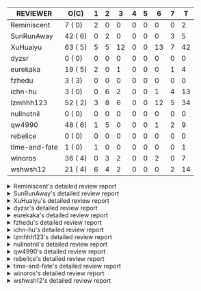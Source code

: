 |   REVIEWER    |  O(C)   | 1 | 2 | 3  | 4 | 5 | 6  | 7 | T  |
|---------------|---------|---|---|----|---|---|----|---|----|
| Reminiscent   |  7 ( 0) | 2 | 0 |  0 | 0 | 0 |  0 | 0 |  2 |
| SunRunAway    | 42 ( 6) | 0 | 2 |  0 | 0 | 0 |  0 | 3 |  5 |
| XuHuaiyu      | 63 ( 5) | 5 | 5 | 12 | 0 | 0 | 13 | 7 | 42 |
| dyzsr         |  0 ( 0) | 0 | 0 |  0 | 0 | 0 |  0 | 0 |  0 |
| eurekaka      | 19 ( 5) | 2 | 0 |  1 | 0 | 0 |  0 | 1 |  4 |
| fzhedu        |  3 ( 3) | 0 | 0 |  0 | 0 | 0 |  0 | 0 |  0 |
| ichn-hu       |  3 ( 0) | 0 | 6 |  2 | 0 | 0 |  1 | 4 | 13 |
| lzmhhh123     | 52 ( 2) | 3 | 8 |  6 | 0 | 0 | 12 | 5 | 34 |
| nullnotnil    |  0 ( 0) | 0 | 0 |  0 | 0 | 0 |  0 | 0 |  0 |
| qw4990        | 48 ( 6) | 1 | 5 |  0 | 0 | 0 |  1 | 2 |  9 |
| rebelice      |  0 ( 0) | 0 | 0 |  0 | 0 | 0 |  0 | 0 |  0 |
| time-and-fate |  1 ( 0) | 1 | 0 |  0 | 0 | 0 |  0 | 0 |  1 |
| winoros       | 36 ( 4) | 0 | 3 |  2 | 0 | 0 |  2 | 0 |  7 |
| wshwsh12      | 21 ( 4) | 6 | 4 |  2 | 0 | 0 |  0 | 2 | 14 |


<details> 
  <summary>Reminiscent's detailed review report</summary> 

## To Be Reviewed

|    REPO    |                                                               PR                                                                | C | LASTED |
|------------|---------------------------------------------------------------------------------------------------------------------------------|---|--------|
| tidb/21137 | [executor: specially handle empty input for apply's outer child aggregate (#20544)](https://github.com/pingcap/tidb/pull/21137) |   | 27d20h |
| tidb/21467 | [planner: fix explain-hint panic for joins generated by subquery (#20675)](https://github.com/pingcap/tidb/pull/21467)          |   | 13d18h |
| tidb/21550 | [planner : fix unsigned_decimal_col=-int_cnst access index (#21198)](https://github.com/pingcap/tidb/pull/21550)                |   | 8d19h  |
| tidb/21614 | [planner: do not propagate column eq with different column types (#21495)](https://github.com/pingcap/tidb/pull/21614)          |   | 7d14h  |
| tidb/21782 | [bindinfo: refine logs of SQL bind (#21351)](https://github.com/pingcap/tidb/pull/21782)                                        |   | 1d22h  |
| tidb/21783 | [util: fix bad number error with DISTINCT when dividing long decimals](https://github.com/pingcap/tidb/pull/21783)              |   | 1d22h  |
| tidb/21805 | [range:  fix overflow value access index](https://github.com/pingcap/tidb/pull/21805)                                           |   | 1d19h  |


## Reviewed in Last 7 Days

|    REPO    |                                                                   PR                                                                   | C | D |  R   |
|------------|----------------------------------------------------------------------------------------------------------------------------------------|---|---|------|
| tidb/21834 | [planner: enhanced index range calculation plan](https://github.com/pingcap/tidb/pull/21834)                                           |   | 1 | 1h   |
| tidb/21809 | [util/ranger: convert range condition like `x >= 2 and x <= 2` to point condition `x = 2`](https://github.com/pingcap/tidb/pull/21809) |   | 1 | 1d0h |


</details> 


<details> 
  <summary>SunRunAway's detailed review report</summary> 

## To Be Reviewed

|     REPO     |                                                                     PR                                                                     | C | LASTED  |
|--------------|--------------------------------------------------------------------------------------------------------------------------------------------|---|---------|
| docs-cn/4913 | [explain: add indexes](https://github.com/pingcap/docs-cn/pull/4913)                                                                       |   | 30d17h  |
| tidb/15370   | [planner,executor: Refactor Shuffle and implement parallel Sort](https://github.com/pingcap/tidb/pull/15370)                               | Y | 277d18h |
| docs-cn/4933 | [explain: add joins](https://github.com/pingcap/docs-cn/pull/4933)                                                                         |   | 26d20h  |
| tidb/15462   | [executor: implement `graceHashJoin`](https://github.com/pingcap/tidb/pull/15462)                                                          | Y | 273d17h |
| tidb/16967   | [executor: Refactor Shuffle and implement parallel sort (executor part)](https://github.com/pingcap/tidb/pull/16967)                       | Y | 228d10h |
| tidb/17238   | [*: refactor table.Allocator to improve readability](https://github.com/pingcap/tidb/pull/17238)                                           |   | 215d18h |
| tidb/19120   | [executor: Concurrently fetch chunks and insert them to a concurrent hash table in hash build](https://github.com/pingcap/tidb/pull/19120) |   | 127d21h |
| tidb/19178   | [executor: Refactor probe channel](https://github.com/pingcap/tidb/pull/19178)                                                             |   | 125d16h |
| tidb/19347   | [executor: support new syntax `create/drop binding for digest` for tidb dashboard usage](https://github.com/pingcap/tidb/pull/19347)       |   | 117d23h |
| tidb/19807   | [executor: parallel evaluation for hash aggregate distinct](https://github.com/pingcap/tidb/pull/19807)                                    |   | 103d10h |
| tidb/19900   | [executor: enable inline projection for sort&topN](https://github.com/pingcap/tidb/pull/19900)                                             | Y | 98d18h  |
| tidb/20140   | [expressions: Support `bin-to-uuid` and `uuid-to-bin`](https://github.com/pingcap/tidb/pull/20140)                                         |   | 85d22h  |
| tidb/20220   | [*: new secondary index value format](https://github.com/pingcap/tidb/pull/20220)                                                          |   | 82d16h  |
| tidb/20316   | [docs/design: add design doc for index usage information](https://github.com/pingcap/tidb/pull/20316)                                      |   | 77d17h  |
| tidb/20335   | [planner, executor: enable inline projection for Selection](https://github.com/pingcap/tidb/pull/20335)                                    | Y | 74d18h  |
| tidb/20360   | [planner: refine explain info for batch cop](https://github.com/pingcap/tidb/pull/20360)                                                   |   | 68d22h  |
| tidb/20397   | [parser: replace ast.SelectLockInShareMode with ast.SelectLockForShare](https://github.com/pingcap/tidb/pull/20397)                        |   | 66d18h  |
| tidb/20615   | [utils: Avoid panic when getting memory](https://github.com/pingcap/tidb/pull/20615)                                                       |   | 54d2h   |
| tidb/20689   | [expression: make TIME function compatible with MySQL (#19158)](https://github.com/pingcap/tidb/pull/20689)                                |   | 49d20h  |
| tidb/20750   | [executor, infoschema, planner: optimize query cluster_slow_query](https://github.com/pingcap/tidb/pull/20750)                             |   | 44d23h  |
| tidb/20752   | [*: trace statsCache and preparePlanCache by Global memory tracker.](https://github.com/pingcap/tidb/pull/20752)                           |   | 44d22h  |
| tidb/20765   | [planner: support stable result mode](https://github.com/pingcap/tidb/pull/20765)                                                          |   | 44d17h  |
| tidb/20799   | [planner: bypass the DNF restriction if index merge hint is specified](https://github.com/pingcap/tidb/pull/20799)                         |   | 43d16h  |
| tidb/20894   | [planner, store/tikv, executor:Support shuffled hash join and refine codes](https://github.com/pingcap/tidb/pull/20894)                    |   | 40d18h  |
| tidb/21137   | [executor: specially handle empty input for apply's outer child aggregate (#20544)](https://github.com/pingcap/tidb/pull/21137)            |   | 27d20h  |
| tidb/21207   | [planner: fix the inappropriate out-of-range range estimation rule](https://github.com/pingcap/tidb/pull/21207)                            |   | 23d19h  |
| tidb/21277   | [executor: fix split table with large integers](https://github.com/pingcap/tidb/pull/21277)                                                |   | 21d19h  |
| tidb/21310   | [types: convert string to MySQL BIT correctly](https://github.com/pingcap/tidb/pull/21310)                                                 |   | 20d22h  |
| tidb/21364   | [expression: make CAST function returns null when invalid value is casted as TIME (#18653)](https://github.com/pingcap/tidb/pull/21364)    |   | 17d1h   |
| tidb/21381   | [*: optimize analyze cluster index table](https://github.com/pingcap/tidb/pull/21381)                                                      |   | 16d17h  |
| tidb/21386   | [expression: Disable cast decimal as string push down to TiFlash](https://github.com/pingcap/tidb/pull/21386)                              |   | 16d16h  |
| tidb/21431   | [planner: fix correlated aggregates which should be evaluated in outer query](https://github.com/pingcap/tidb/pull/21431)                  |   | 14d19h  |
| tidb/21443   | [*: Let binary literal can be convert to enum and set (#20789)](https://github.com/pingcap/tidb/pull/21443)                                |   | 14d14h  |
| tidb/21444   | [planner: ignore anonymous index while tiflash replica is available](https://github.com/pingcap/tidb/pull/21444)                           |   | 14d12h  |
| tidb/21504   | [planner: fix invalid convert type in between...and... (#19820)](https://github.com/pingcap/tidb/pull/21504)                               | Y | 12d15h  |
| tidb/21546   | [planner: do not push down the aggregation function with correlated column (#21453)](https://github.com/pingcap/tidb/pull/21546)           |   | 8d23h   |
| tidb/21562   | [*:Adapt ScanDetailV2 in KvGet and KvBatchGet Response](https://github.com/pingcap/tidb/pull/21562)                                        |   | 8d16h   |
| tidb/21573   | [expression: fix incorrect result of IsTrue function for time types (#21534)](https://github.com/pingcap/tidb/pull/21573)                  |   | 8d13h   |
| tidb/21650   | [ddl, distsql: Support forbiding cross txnScope query all *Reader Executor](https://github.com/pingcap/tidb/pull/21650)                    |   | 6d14h   |
| tidb/21810   | [expression: handle hybrid field types for where clause (#21724)](https://github.com/pingcap/tidb/pull/21810)                              |   | 1d18h   |
| tidb/21813   | [expression: handle tp.flen overflow in to_base64 function (#20947)](https://github.com/pingcap/tidb/pull/21813)                           |   | 1d17h   |
| tidb/21834   | [planner: enhanced index range calculation plan](https://github.com/pingcap/tidb/pull/21834)                                               |   | 18h     |


## Reviewed in Last 7 Days

|    REPO    |                                                                   PR                                                                    | C | D |   R    |
|------------|-----------------------------------------------------------------------------------------------------------------------------------------|---|---|--------|
| tidb/21469 | [expression: fix casting year 0 to string 0000](https://github.com/pingcap/tidb/pull/21469)                                             |   | 2 | 12d1h  |
| tidb/21807 | [store/tikv: batch cop avoids to retry too many times. (#21499)](https://github.com/pingcap/tidb/pull/21807)                            |   | 2 | 1h     |
| tidb/21364 | [expression: make CAST function returns null when invalid value is casted as TIME (#18653)](https://github.com/pingcap/tidb/pull/21364) |   | 7 | 10d7h  |
| tidb/20747 | [executor: fix LEAD and LAG's default value can not adapt to field type](https://github.com/pingcap/tidb/pull/20747)                    |   | 7 | 39d1h  |
| tidb/20169 | [expression: fix inaccurate error info for year column out of range (#18871)](https://github.com/pingcap/tidb/pull/20169)               | Y | 7 | 77d23h |


</details> 


<details> 
  <summary>XuHuaiyu's detailed review report</summary> 

## To Be Reviewed

|    REPO    |                                                                              PR                                                                              | C | LASTED  |
|------------|--------------------------------------------------------------------------------------------------------------------------------------------------------------|---|---------|
| tidb/19292 | [planner: suppport left join in join reorder](https://github.com/pingcap/tidb/pull/19292)                                                                    |   | 119d17h |
| docs/4378  | [refine explanation for general log](https://github.com/pingcap/docs/pull/4378)                                                                              |   | 6d23h   |
| tidb/19900 | [executor: enable inline projection for sort&topN](https://github.com/pingcap/tidb/pull/19900)                                                               | Y | 98d18h  |
| tidb/20040 | [planner, expression: take NullFlag into consideration when optimize the `int non-const` <cmp > `non-int const`](https://github.com/pingcap/tidb/pull/20040) | Y | 91d13h  |
| tidb/20140 | [expressions: Support `bin-to-uuid` and `uuid-to-bin`](https://github.com/pingcap/tidb/pull/20140)                                                           |   | 85d22h  |
| tidb/20233 | [expression, types: fix datetime and year comparison error](https://github.com/pingcap/tidb/pull/20233)                                                      | Y | 81d7h   |
| tidb/20311 | [expression: fix overflow error when convert bit to int64 (#20266)](https://github.com/pingcap/tidb/pull/20311)                                              |   | 77d21h  |
| tidb/20350 | [executor: support read global indexes in IndexMergeReader and index join](https://github.com/pingcap/tidb/pull/20350)                                       | Y | 71d13h  |
| tidb/20505 | [*: Add metrics for oom-action and sql memory usage.](https://github.com/pingcap/tidb/pull/20505)                                                            |   | 58d19h  |
| tidb/20576 | [*: fix stats feedback after tableReader handle multiple ranges](https://github.com/pingcap/tidb/pull/20576)                                                 |   | 56d13h  |
| tidb/20613 | [executor: fix issue of hash join fetch time inaccurate](https://github.com/pingcap/tidb/pull/20613)                                                         |   | 54d13h  |
| tidb/20752 | [*: trace statsCache and preparePlanCache by Global memory tracker.](https://github.com/pingcap/tidb/pull/20752)                                             |   | 44d22h  |
| tidb/20790 | [collation: add pinyin collation for chinese charset support](https://github.com/pingcap/tidb/pull/20790)                                                    |   | 43d20h  |
| tidb/20793 | [planner, executor: enable inline projection for Apply](https://github.com/pingcap/tidb/pull/20793)                                                          |   | 43d20h  |
| tidb/20905 | [planner: fix statement-optimize not work in `TryFastPlan`](https://github.com/pingcap/tidb/pull/20905)                                                      |   | 40d17h  |
| tidb/20938 | [planner: fix update statement not blocked by primary (#20842)](https://github.com/pingcap/tidb/pull/20938)                                                  |   | 37d17h  |
| tidb/20972 | [expression: POC implementation of Vitess hashing algorithm.](https://github.com/pingcap/tidb/pull/20972)                                                    |   | 36d1h   |
| tidb/21064 | [planner, executor: fix cast not check error](https://github.com/pingcap/tidb/pull/21064)                                                                    |   | 31d8h   |
| tidb/21149 | [executor:Add runtime stat for IndexMergeReaderExecutor (#20653)](https://github.com/pingcap/tidb/pull/21149)                                                |   | 27d14h  |
| tidb/21155 | [util/chunk: fix slice out of bound panic](https://github.com/pingcap/tidb/pull/21155)                                                                       |   | 27d11h  |
| tidb/21166 | [mocktikv: select count result differs between tikv and mocktikv](https://github.com/pingcap/tidb/pull/21166)                                                |   | 26d20h  |
| tidb/21304 | [executor: Add the HashAggExec runtime information (#20577)](https://github.com/pingcap/tidb/pull/21304)                                                     |   | 21d12h  |
| tidb/21318 | [planner, expression: use the range of column types to simplify expressions](https://github.com/pingcap/tidb/pull/21318)                                     |   | 20d18h  |
| tidb/21334 | [*: make rollback work on user-defined variables](https://github.com/pingcap/tidb/pull/21334)                                                                |   | 20d14h  |
| tidb/21425 | [planner: natural join not consider rowid and null eq not propagate (#21328)](https://github.com/pingcap/tidb/pull/21425)                                    |   | 14d21h  |
| tidb/21431 | [planner: fix correlated aggregates which should be evaluated in outer query](https://github.com/pingcap/tidb/pull/21431)                                    |   | 14d19h  |
| tidb/21459 | [planner: push down projection for tiflash](https://github.com/pingcap/tidb/pull/21459)                                                                      |   | 13d21h  |
| tidb/21473 | [ddl: check the generated column offset when modifies column (#21458)](https://github.com/pingcap/tidb/pull/21473)                                           |   | 13d16h  |
| tidb/21476 | [planner: check for decimal format in cast expr (#20836)](https://github.com/pingcap/tidb/pull/21476)                                                        |   | 13d15h  |
| tidb/21477 | [planner: check for decimal format in cast expr (#20836)](https://github.com/pingcap/tidb/pull/21477)                                                        |   | 13d15h  |
| tidb/21483 | [executor, store/tikv: locks exist keys for point_get & batch_point_get (#21229)](https://github.com/pingcap/tidb/pull/21483)                                |   | 13d12h  |
| tidb/21488 | [planner: fix ambiguous field when resolve having expr  (#21165)](https://github.com/pingcap/tidb/pull/21488)                                                |   | 12d22h  |
| tidb/21504 | [planner: fix invalid convert type in between...and... (#19820)](https://github.com/pingcap/tidb/pull/21504)                                                 | Y | 12d15h  |
| tidb/21532 | [expression: set IsBooleanFlag for boolean scalar functions (#20706)](https://github.com/pingcap/tidb/pull/21532)                                            |   | 9d16h   |
| tidb/21536 | [executor: add slow-log file meta cache to avoid repeat read file meta information](https://github.com/pingcap/tidb/pull/21536)                              |   | 9d14h   |
| tidb/21550 | [planner : fix unsigned_decimal_col=-int_cnst access index (#21198)](https://github.com/pingcap/tidb/pull/21550)                                             |   | 8d19h   |
| tidb/21564 | [ddl: fix Incorrect behavior of NO_ZERO_DATE when altering table](https://github.com/pingcap/tidb/pull/21564)                                                |   | 8d15h   |
| tidb/21566 | [chunk: fix min/max for enum/set is incompatible with MySQL](https://github.com/pingcap/tidb/pull/21566)                                                     |   | 8d15h   |
| tidb/21573 | [expression: fix incorrect result of IsTrue function for time types (#21534)](https://github.com/pingcap/tidb/pull/21573)                                    |   | 8d13h   |
| tidb/21577 | [planner: add special partition pruner for list columns partition](https://github.com/pingcap/tidb/pull/21577)                                               |   | 8d11h   |
| tidb/21590 | [expression: fix compatibility behaviors in sec_to_time with MySQL  (#21555)](https://github.com/pingcap/tidb/pull/21590)                                    |   | 7d21h   |
| tidb/21593 | [expression: fix convert number base for hybrid type (#21554)](https://github.com/pingcap/tidb/pull/21593)                                                   |   | 7d19h   |
| tidb/21602 | [expression: not evaluate time addition for timestamp with 2 args if 1st arg's year is zero (#21572)](https://github.com/pingcap/tidb/pull/21602)            |   | 7d17h   |
| tidb/21608 | [expression: fix error "invalid time format: '{0 0 0 0 0 0 0}'" for timestampAdd (#21591)](https://github.com/pingcap/tidb/pull/21608)                       |   | 7d16h   |
| tidb/21610 | [*: remove needless InInsertStmt (#19787)](https://github.com/pingcap/tidb/pull/21610)                                                                       |   | 7d15h   |
| tidb/21614 | [planner: do not propagate column eq with different column types (#21495)](https://github.com/pingcap/tidb/pull/21614)                                       |   | 7d14h   |
| tidb/21626 | [test: convert test to benchmard test to make ci stable (#21616)](https://github.com/pingcap/tidb/pull/21626)                                                |   | 6d23h   |
| tidb/21635 | [expression: handle invalid argument for addtime and subtime function  (#21600)](https://github.com/pingcap/tidb/pull/21635)                                 |   | 6d19h   |
| tidb/21673 | [expression, types: fix unexpected result from TIME() when fsp digits > 6 (#21652)](https://github.com/pingcap/tidb/pull/21673)                              |   | 5d17h   |
| tidb/21676 | [expression: fix compatibility of extract day_time unit functions (#21601)](https://github.com/pingcap/tidb/pull/21676)                                      |   | 5d17h   |
| tidb/21680 | [planner: report error when ORDER BY conflicts with DISTINCT (#21286)](https://github.com/pingcap/tidb/pull/21680)                                           |   | 5d16h   |
| tidb/21697 | [planner: check for only_full_group_by in ORDER BY and HAVING (#21216)](https://github.com/pingcap/tidb/pull/21697)                                          |   | 2d19h   |
| tidb/21711 | [expression: Fix unexpected panic when using IF function. (#21132)](https://github.com/pingcap/tidb/pull/21711)                                              |   | 2d17h   |
| tidb/21714 | [planner: fix the coercibility of the cast function (#21705)](https://github.com/pingcap/tidb/pull/21714)                                                    |   | 2d16h   |
| tidb/21718 | [types: fix compare object json type (#21703)](https://github.com/pingcap/tidb/pull/21718)                                                                   |   | 2d16h   |
| tidb/21725 | [executor: add auto_random, auto_increment, generated column, global index test for list (columns) partition](https://github.com/pingcap/tidb/pull/21725)    |   | 2d13h   |
| tidb/21785 | [types: fix compare float64 with float64 in json (#21709)](https://github.com/pingcap/tidb/pull/21785)                                                       |   | 1d22h   |
| tidb/21808 | [planner: fix the fail when we compare multi fields in the subquery (#21699)](https://github.com/pingcap/tidb/pull/21808)                                    |   | 1d18h   |
| tidb/21810 | [expression: handle hybrid field types for where clause (#21724)](https://github.com/pingcap/tidb/pull/21810)                                                |   | 1d18h   |
| tidb/21813 | [expression: handle tp.flen overflow in to_base64 function (#20947)](https://github.com/pingcap/tidb/pull/21813)                                             |   | 1d17h   |
| tidb/21826 | [types: refine JSON conversion, throw err when object/array convert to integer/float/decimal](https://github.com/pingcap/tidb/pull/21826)                    |   | 1d11h   |
| tidb/21832 | [planner: ignore ORDER BY when there is aggregate without GROUP BY](https://github.com/pingcap/tidb/pull/21832)                                              |   | 20h     |
| tidb/21839 | [planner/core: add 'split table using statistics' statement](https://github.com/pingcap/tidb/pull/21839)                                                     |   | 15h     |


## Reviewed in Last 7 Days

|    REPO    |                                                                                        PR                                                                                         | C | D |   R    |
|------------|-----------------------------------------------------------------------------------------------------------------------------------------------------------------------------------|---|---|--------|
| tidb/21830 | [session: add a switch for index merge join](https://github.com/pingcap/tidb/pull/21830)                                                                                          |   | 1 | 9h     |
| tidb/21812 | [planner: construct the EqOrIn condition based on the column](https://github.com/pingcap/tidb/pull/21812)                                                                         |   | 1 | 1d4h   |
| tidb/21789 | [expression: add annotations to inform user to import planner/core to initalize expression.RewriteAstExpr and expression.EvalAstExpr](https://github.com/pingcap/tidb/pull/21789) |   | 1 | 1d2h   |
| tidb/21779 | [types: report error for json object with key length >= 65536](https://github.com/pingcap/tidb/pull/21779)                                                                        |   | 1 | 1d4h   |
| tidb/21597 | [exeutor: add a switch for memory tracker in aggregate ](https://github.com/pingcap/tidb/pull/21597)                                                                              |   | 1 | 6d20h  |
| tidb/20947 | [expression: handle tp.flen overflow in to_base64 function](https://github.com/pingcap/tidb/pull/20947)                                                                           |   | 2 | 35d5h  |
| tidb/21699 | [planner: fix the fail when we compare multi fields in the subquery](https://github.com/pingcap/tidb/pull/21699)                                                                  |   | 2 | 23h    |
| tidb/20844 | [executor: introduce new variables to control Apply's behaviors and add more tests for it](https://github.com/pingcap/tidb/pull/20844)                                            |   | 2 | 40d17h |
| tidb/21663 | [*: fix bug that broadcast join/MPP not compatible with clustered index](https://github.com/pingcap/tidb/pull/21663)                                                              |   | 2 | 3d20h  |
| tidb/21173 | [planner: fix partition pruning when condition exceeds the range of column type](https://github.com/pingcap/tidb/pull/21173)                                                      |   | 2 | 24d18h |
| tidb/21716 | [*: add a switch for extended stats to disable the feature by default](https://github.com/pingcap/tidb/pull/21716)                                                                |   | 3 | 3h     |
| tidb/21690 | [expression: fix compatibility behaviors in round() with MySQL](https://github.com/pingcap/tidb/pull/21690)                                                                       |   | 3 | 23h    |
| tidb/21698 | [test: add test for plan cache for query on list partition](https://github.com/pingcap/tidb/pull/21698)                                                                           |   | 3 | 2h     |
| tidb/21709 | [types: fix compare float64 with float64 in json](https://github.com/pingcap/tidb/pull/21709)                                                                                     |   | 3 | 0h     |
| tidb/21711 | [expression: Fix unexpected panic when using IF function. (#21132)](https://github.com/pingcap/tidb/pull/21711)                                                                   |   | 3 | 0h     |
| tidb/21060 | [planner: fix distinct push across projection when read partition table](https://github.com/pingcap/tidb/pull/21060)                                                              |   | 3 | 28d23h |
| tidb/21694 | [executor: add more information to investigate unstable test Issue16696](https://github.com/pingcap/tidb/pull/21694)                                                              |   | 3 | 2h     |
| tidb/21132 | [expression: Fix unexpected panic when using IF function.](https://github.com/pingcap/tidb/pull/21132)                                                                            |   | 3 | 25d4h  |
| tidb/21640 | [ planner: not pruning column used by union scan condition](https://github.com/pingcap/tidb/pull/21640)                                                                           |   | 3 | 4d0h   |
| tidb/21338 | [expression: fix different types compare error](https://github.com/pingcap/tidb/pull/21338)                                                                                       |   | 3 | 17d8h  |
| tidb/21216 | [planner: check for only_full_group_by in ORDER BY and HAVING](https://github.com/pingcap/tidb/pull/21216)                                                                        |   | 3 | 20d21h |
| tidb/21691 | [expression:truncate decimal value instead of return error](https://github.com/pingcap/tidb/pull/21691)                                                                           |   | 3 | 1h     |
| tidb/21609 | [session: check character set value valid when set global variable](https://github.com/pingcap/tidb/pull/21609)                                                                   |   | 6 | 1d23h  |
| tidb/21286 | [planner: report error when ORDER BY conflicts with DISTINCT](https://github.com/pingcap/tidb/pull/21286)                                                                         |   | 6 | 16d0h  |
| tidb/21672 | [unistore: fix index-out-of-range error when unistore executes TopN](https://github.com/pingcap/tidb/pull/21672)                                                                  |   | 6 | 1h     |
| tidb/21656 | [types, expression, codec: agg JSON values](https://github.com/pingcap/tidb/pull/21656)                                                                                           |   | 6 | 8h     |
| tidb/21601 | [expression: fix compatibility of extract day_time unit functions](https://github.com/pingcap/tidb/pull/21601)                                                                    |   | 6 | 2d0h   |
| tidb/21150 | [expression: fix type infer for tidb's builtin compare(least and greatest)](https://github.com/pingcap/tidb/pull/21150)                                                           |   | 6 | 21d19h |
| tidb/21668 | [executor: add error trace to investigate unstable test Issue16696](https://github.com/pingcap/tidb/pull/21668)                                                                   |   | 6 | 0h     |
| tidb/21664 | [*: make TestPointGetReadLock stable](https://github.com/pingcap/tidb/pull/21664)                                                                                                 |   | 6 | 0h     |
| tidb/21667 | [server: fix float fmt returned to mysql client  (#21660)](https://github.com/pingcap/tidb/pull/21667)                                                                            |   | 6 | 0h     |
| tidb/21630 | [server: add buffer to channel to safely avoid goroutine leak](https://github.com/pingcap/tidb/pull/21630)                                                                        |   | 6 | 1d1h   |
| tidb/21503 | [planner: fix invalid convert type in between...and... (#19820)](https://github.com/pingcap/tidb/pull/21503)                                                                      | Y | 6 | 6d18h  |
| tidb/21648 | [expression: fix using tidb_decode_plan to decode plan and query in information_schema.slow_query returns error](https://github.com/pingcap/tidb/pull/21648)                      |   | 6 | 19h    |
| tidb/21513 | [expression: fix the error of parsing time](https://github.com/pingcap/tidb/pull/21513)                                                                                           |   | 6 | 5d0h   |
| tidb/20164 | [expression: fix incompatible result of `JSON_SEARCH()`](https://github.com/pingcap/tidb/pull/20164)                                                                              | Y | 7 | 78d8h  |
| tidb/21652 | [expression, types: fix unexpected result from TIME() when fsp digits > 6](https://github.com/pingcap/tidb/pull/21652)                                                            |   | 7 | 0h     |
| tidb/21643 | [test: stablize test case](https://github.com/pingcap/tidb/pull/21643)                                                                                                            |   | 7 | 3h     |
| tidb/21000 | [planner: check view recursion when building source from view (#20398)](https://github.com/pingcap/tidb/pull/21000)                                                               |   | 7 | 28d4h  |
| tidb/21621 | [types, expression: handle uint64 correctly in JSON](https://github.com/pingcap/tidb/pull/21621)                                                                                  |   | 7 | 7h     |
| tidb/21600 | [expression: handle invalid argument for addtime and subtime function ](https://github.com/pingcap/tidb/pull/21600)                                                               |   | 7 | 22h    |
| tidb/21632 | [store: use RLock when reading snapshot.replicaRead snapshot.taskID (#21627)](https://github.com/pingcap/tidb/pull/21632)                                                         |   | 7 | 0h     |


</details> 


<details> 
  <summary>dyzsr's detailed review report</summary> 

## To Be Reviewed

| REPO | PR | C | LASTED |
|------|----|---|--------|


## Reviewed in Last 7 Days

| REPO | PR | C | D | R |
|------|----|---|---|---|


</details> 


<details> 
  <summary>eurekaka's detailed review report</summary> 

## To Be Reviewed

|    REPO    |                                                                             PR                                                                              | C | LASTED  |
|------------|-------------------------------------------------------------------------------------------------------------------------------------------------------------|---|---------|
| tidb/14729 | [planner: fix constant propagation for PredicatePushDown](https://github.com/pingcap/tidb/pull/14729)                                                       | Y | 309d17h |
| tidb/14831 | [planner/cascades: add implementationRule for IndexLookUpJoin](https://github.com/pingcap/tidb/pull/14831)                                                  |   | 302d17h |
| tidb/15090 | [planner/cascades: refine the row count estimation of TiKV layer Selection](https://github.com/pingcap/tidb/pull/15090)                                     |   | 288d17h |
| tidb/15157 | [planner/cascades: implement `HashCode` method for all the LogicalPlans](https://github.com/pingcap/tidb/pull/15157)                                        | Y | 286d14h |
| tidb/15335 | [planner/cascades: add transformation rule PullAggregationUpApply & EliminateMaxOneRow](https://github.com/pingcap/tidb/pull/15335)                         |   | 279d17h |
| tidb/15370 | [planner,executor: Refactor Shuffle and implement parallel Sort](https://github.com/pingcap/tidb/pull/15370)                                                | Y | 277d18h |
| tidb/17276 | [planner/cascades: add rule InjectProjectionBelowSort](https://github.com/pingcap/tidb/pull/17276)                                                          | Y | 212d9h  |
| tidb/18882 | [planner, executor: add explain for `MetricSummaryTableExtractor`](https://github.com/pingcap/tidb/pull/18882)                                              | Y | 139d17h |
| tidb/19347 | [executor: support new syntax `create/drop binding for digest` for tidb dashboard usage](https://github.com/pingcap/tidb/pull/19347)                        |   | 117d23h |
| tidb/20580 | [statistics: add bucket ndv for index histogram](https://github.com/pingcap/tidb/pull/20580)                                                                |   | 55d20h  |
| tidb/20877 | [statistics: collect index usage information](https://github.com/pingcap/tidb/pull/20877)                                                                   |   | 41d16h  |
| tidb/21318 | [planner, expression: use the range of column types to simplify expressions](https://github.com/pingcap/tidb/pull/21318)                                    |   | 20d18h  |
| tidb/21459 | [planner: push down projection for tiflash](https://github.com/pingcap/tidb/pull/21459)                                                                     |   | 13d21h  |
| tidb/21488 | [planner: fix ambiguous field when resolve having expr  (#21165)](https://github.com/pingcap/tidb/pull/21488)                                               |   | 12d22h  |
| tidb/21573 | [expression: fix incorrect result of IsTrue function for time types (#21534)](https://github.com/pingcap/tidb/pull/21573)                                   |   | 8d13h   |
| tidb/21680 | [planner: report error when ORDER BY conflicts with DISTINCT (#21286)](https://github.com/pingcap/tidb/pull/21680)                                          |   | 5d16h   |
| tidb/21697 | [planner: check for only_full_group_by in ORDER BY and HAVING (#21216)](https://github.com/pingcap/tidb/pull/21697)                                         |   | 2d19h   |
| tidb/21809 | [util/ranger: convert range condition like `x >= 2 and x <= 2` to point condition `x = 2`](https://github.com/pingcap/tidb/pull/21809)                      |   | 1d18h   |
| tidb/21838 | [planner: allow a nonaggregate column not named in GROUP BY clause when this column is limited to single value](https://github.com/pingcap/tidb/pull/21838) |   | 16h     |


## Reviewed in Last 7 Days

|    REPO    |                                                           PR                                                           | C | D |   R   |
|------------|------------------------------------------------------------------------------------------------------------------------|---|---|-------|
| tidb/21812 | [planner: construct the EqOrIn condition based on the column](https://github.com/pingcap/tidb/pull/21812)              |   | 1 | 1d1h  |
| tidb/21712 | [statistics: no more counting feedback if it is invalid](https://github.com/pingcap/tidb/pull/21712)                   |   | 1 | 1d21h |
| tidb/21599 | [*: Revert "#19008" and "#18788"](https://github.com/pingcap/tidb/pull/21599)                                          |   | 3 | 4d22h |
| tidb/21614 | [planner: do not propagate column eq with different column types (#21495)](https://github.com/pingcap/tidb/pull/21614) |   | 7 | 15h   |


</details> 


<details> 
  <summary>fzhedu's detailed review report</summary> 

## To Be Reviewed

|    REPO    |                                                            PR                                                             | C | LASTED  |
|------------|---------------------------------------------------------------------------------------------------------------------------|---|---------|
| tidb/19310 | [expression: make tidb_decode_key return json type and support escape string](https://github.com/pingcap/tidb/pull/19310) | Y | 119d0h  |
| tidb/19845 | [expression:fix FORMAT compatibility issue #11206](https://github.com/pingcap/tidb/pull/19845)                            | Y | 100d15h |
| tidb/20117 | [optimizer: fix issue on incorrect result of natural join](https://github.com/pingcap/tidb/pull/20117)                    | Y | 86d20h  |


## Reviewed in Last 7 Days

| REPO | PR | C | D | R |
|------|----|---|---|---|


</details> 


<details> 
  <summary>ichn-hu's detailed review report</summary> 

## To Be Reviewed

|    REPO    |                                                              PR                                                               | C | LASTED |
|------------|-------------------------------------------------------------------------------------------------------------------------------|---|--------|
| tidb/21676 | [expression: fix compatibility of extract day_time unit functions (#21601)](https://github.com/pingcap/tidb/pull/21676)       |   | 5d17h  |
| tidb/21720 | [expression: fix unexpect invalid json text error when query with `json_extract`](https://github.com/pingcap/tidb/pull/21720) |   | 2d16h  |
| tidb/21806 | [expression: add implicit eval int and real for function dayname](https://github.com/pingcap/tidb/pull/21806)                 |   | 1d19h  |


## Reviewed in Last 7 Days

|     REPO     |                                                                     PR                                                                     | C | D |   R    |
|--------------|--------------------------------------------------------------------------------------------------------------------------------------------|---|---|--------|
| tidb/21720   | [expression: fix unexpect invalid json text error when query with `json_extract`](https://github.com/pingcap/tidb/pull/21720)              |   | 2 | 1d0h   |
| tidb/21785   | [types: fix compare float64 with float64 in json (#21709)](https://github.com/pingcap/tidb/pull/21785)                                     |   | 2 | 2h     |
| tidb/21476   | [planner: check for decimal format in cast expr (#20836)](https://github.com/pingcap/tidb/pull/21476)                                      |   | 2 | 11d20h |
| tidb/21635   | [expression: handle invalid argument for addtime and subtime function  (#21600)](https://github.com/pingcap/tidb/pull/21635)               |   | 2 | 4d23h  |
| tidb/21665   | [executor: fix LEAD and LAG's default value can not adapt to field type (#20747)](https://github.com/pingcap/tidb/pull/21665)              |   | 2 | 3d23h  |
| tidb/21718   | [types: fix compare object json type (#21703)](https://github.com/pingcap/tidb/pull/21718)                                                 |   | 2 | 20h    |
| docs/4294    | [releases: add v4.0.9 release notes](https://github.com/pingcap/docs/pull/4294)                                                            |   | 3 | 14d9h  |
| docs-cn/4976 | [releases: add v4.0.9 release notes](https://github.com/pingcap/docs-cn/pull/4976)                                                         |   | 3 | 14d8h  |
| tidb/21513   | [expression: fix the error of parsing time](https://github.com/pingcap/tidb/pull/21513)                                                    |   | 6 | 4d23h  |
| tidb/21628   | [expression: change the round rule for approximate value to `round to nearest even`  (#21324)](https://github.com/pingcap/tidb/pull/21628) |   | 7 | 0h     |
| tidb/21593   | [expression: fix convert number base for hybrid type (#21554)](https://github.com/pingcap/tidb/pull/21593)                                 |   | 7 | 21h    |
| tidb/21601   | [expression: fix compatibility of extract day_time unit functions](https://github.com/pingcap/tidb/pull/21601)                             |   | 7 | 19h    |
| tidb/21608   | [expression: fix error "invalid time format: '{0 0 0 0 0 0 0}'" for timestampAdd (#21591)](https://github.com/pingcap/tidb/pull/21608)     |   | 7 | 18h    |


</details> 


<details> 
  <summary>lzmhhh123's detailed review report</summary> 

## To Be Reviewed

|     REPO     |                                                                  PR                                                                  | C | LASTED  |
|--------------|--------------------------------------------------------------------------------------------------------------------------------------|---|---------|
| tidb/14729   | [planner: fix constant propagation for PredicatePushDown](https://github.com/pingcap/tidb/pull/14729)                                | Y | 309d17h |
| docs-cn/4913 | [explain: add indexes](https://github.com/pingcap/docs-cn/pull/4913)                                                                 |   | 30d17h  |
| tidb/17414   | [add curCost based join reorder algorithm](https://github.com/pingcap/tidb/pull/17414)                                               |   | 204d18h |
| tidb/19347   | [executor: support new syntax `create/drop binding for digest` for tidb dashboard usage](https://github.com/pingcap/tidb/pull/19347) |   | 117d23h |
| tidb/19698   | [*: update test cases to support new collation enabled by default](https://github.com/pingcap/tidb/pull/19698)                       |   | 105d22h |
| tidb/20044   | [expression: Add column nullability checking before "refine args"](https://github.com/pingcap/tidb/pull/20044)                       | Y | 91d7h   |
| tidb/20444   | [expression: add json_merge_patch](https://github.com/pingcap/tidb/pull/20444)                                                       |   | 63d21h  |
| tidb/20465   | [expression: add uuidShortFunction](https://github.com/pingcap/tidb/pull/20465)                                                      |   | 62d19h  |
| tidb/20505   | [*: Add metrics for oom-action and sql memory usage.](https://github.com/pingcap/tidb/pull/20505)                                    |   | 58d19h  |
| tidb/20618   | [planner: fix update generated columns error](https://github.com/pingcap/tidb/pull/20618)                                            |   | 53d20h  |
| tidb/20642   | [executor: modify admin executors to support partitioned table with global index](https://github.com/pingcap/tidb/pull/20642)        |   | 51d15h  |
| tidb/20825   | [executor: add diagnosis rule to check Transparent Huge Pages(THP) enabled (#20611)](https://github.com/pingcap/tidb/pull/20825)     |   | 42d18h  |
| tidb/20865   | [executor:Add runtime information for UnionScanExec](https://github.com/pingcap/tidb/pull/20865)                                     |   | 41d18h  |
| tidb/20898   | [executor: modify the error message of insert time value (#20847)](https://github.com/pingcap/tidb/pull/20898)                       |   | 40d17h  |
| tidb/20903   | [planner: fix confused and unnecessary double-projection in plans.](https://github.com/pingcap/tidb/pull/20903)                      |   | 40d17h  |
| tidb/20929   | [types:  Add a limitation about float data type](https://github.com/pingcap/tidb/pull/20929)                                         |   | 37d19h  |
| tidb/20938   | [planner: fix update statement not blocked by primary (#20842)](https://github.com/pingcap/tidb/pull/20938)                          |   | 37d17h  |
| tidb/21018   | [planner: don't push down null sensitive join conditions (#19620)](https://github.com/pingcap/tidb/pull/21018)                       |   | 34d17h  |
| tidb/21051   | [executor: change read slow-log file module to concurrent](https://github.com/pingcap/tidb/pull/21051)                               |   | 33d14h  |
| tidb/21137   | [executor: specially handle empty input for apply's outer child aggregate (#20544)](https://github.com/pingcap/tidb/pull/21137)      |   | 27d20h  |
| tidb/21195   | [brie: integrate lightning to suport IMPORT statement](https://github.com/pingcap/tidb/pull/21195)                                   |   | 23d22h  |
| tidb/21271   | [*: support baseline capture for prepared statements](https://github.com/pingcap/tidb/pull/21271)                                    |   | 21d23h  |
| tidb/21275   | [*: rewrite origin SQL with default DB for SQL bindings](https://github.com/pingcap/tidb/pull/21275)                                 |   | 21d21h  |
| tidb/21334   | [*: make rollback work on user-defined variables](https://github.com/pingcap/tidb/pull/21334)                                        |   | 20d14h  |
| tidb/21347   | [session: make rollback work on global variables](https://github.com/pingcap/tidb/pull/21347)                                        |   | 19d19h  |
| tidb/21401   | [expression: incompatibility with MySQL for ADDTIME()](https://github.com/pingcap/tidb/pull/21401)                                   |   | 16d11h  |
| tidb/21404   | [planner: fix unexpected bad plan when IndexJoin inner side estRow is 0. (#21084)](https://github.com/pingcap/tidb/pull/21404)       |   | 15d22h  |
| tidb/21431   | [planner: fix correlated aggregates which should be evaluated in outer query](https://github.com/pingcap/tidb/pull/21431)            |   | 14d19h  |
| tidb/21487   | [*: ensure TABLE statement works](https://github.com/pingcap/tidb/pull/21487)                                                        |   | 13d4h   |
| tidb/21557   | [session: Support getting last query info for test purpose](https://github.com/pingcap/tidb/pull/21557)                              |   | 8d18h   |
| tidb/21559   | [expression: fix compatibility behaviors in time_format with MySQL](https://github.com/pingcap/tidb/pull/21559)                      |   | 8d17h   |
| tidb/21566   | [chunk: fix min/max for enum/set is incompatible with MySQL](https://github.com/pingcap/tidb/pull/21566)                             |   | 8d15h   |
| tidb/21577   | [planner: add special partition pruner for list columns partition](https://github.com/pingcap/tidb/pull/21577)                       |   | 8d11h   |
| tidb/21604   | [expression, json: fix converting from string to decimal (#21592)](https://github.com/pingcap/tidb/pull/21604)                       |   | 7d16h   |
| tidb/21609   | [session: check character set value valid when set global variable](https://github.com/pingcap/tidb/pull/21609)                      |   | 7d16h   |
| tidb/21629   | [bindinfo: sync concurrent ops on mysql.bind_info from multiple tidb instances](https://github.com/pingcap/tidb/pull/21629)          |   | 6d22h   |
| tidb/21641   | [executor: Fix pessimistic lock doesn't work on the partition table for subquery/joins](https://github.com/pingcap/tidb/pull/21641)  |   | 6d18h   |
| tidb/21651   | [planner: allow filter condition pushing down to IndexScan for prefix index](https://github.com/pingcap/tidb/pull/21651)             |   | 6d13h   |
| tidb/21680   | [planner: report error when ORDER BY conflicts with DISTINCT (#21286)](https://github.com/pingcap/tidb/pull/21680)                   |   | 5d16h   |
| tidb/21694   | [executor: add more information to investigate unstable test Issue16696](https://github.com/pingcap/tidb/pull/21694)                 |   | 2d20h   |
| tidb/21711   | [expression: Fix unexpected panic when using IF function. (#21132)](https://github.com/pingcap/tidb/pull/21711)                      |   | 2d17h   |
| tidb/21720   | [expression: fix unexpect invalid json text error when query with `json_extract`](https://github.com/pingcap/tidb/pull/21720)        |   | 2d16h   |
| tidb/21776   | [planner, privilege: check for table not exists](https://github.com/pingcap/tidb/pull/21776)                                         |   | 2d1h    |
| tidb/21777   | [session/bootstrap: disable clustered index by default](https://github.com/pingcap/tidb/pull/21777)                                  |   | 1d23h   |
| tidb/21782   | [bindinfo: refine logs of SQL bind (#21351)](https://github.com/pingcap/tidb/pull/21782)                                             |   | 1d22h   |
| tidb/21808   | [planner: fix the fail when we compare multi fields in the subquery (#21699)](https://github.com/pingcap/tidb/pull/21808)            |   | 1d18h   |
| tidb/21812   | [planner: construct the EqOrIn condition based on the column](https://github.com/pingcap/tidb/pull/21812)                            |   | 1d17h   |
| tidb/21813   | [expression: handle tp.flen overflow in to_base64 function (#20947)](https://github.com/pingcap/tidb/pull/21813)                     |   | 1d17h   |
| tidb/21823   | [planner: generate correct query block name and offset for update / delete](https://github.com/pingcap/tidb/pull/21823)              |   | 1d15h   |
| tidb/21832   | [planner: ignore ORDER BY when there is aggregate without GROUP BY](https://github.com/pingcap/tidb/pull/21832)                      |   | 20h     |
| tidb/21837   | [*: fix invalid txn with DDL](https://github.com/pingcap/tidb/pull/21837)                                                            |   | 16h     |
| tidb/21842   | [planner: Shuffle hash agg](https://github.com/pingcap/tidb/pull/21842)                                                              |   | 10h     |


## Reviewed in Last 7 Days

|      REPO      |                                                                              PR                                                                              | C | D |   R    |
|----------------|--------------------------------------------------------------------------------------------------------------------------------------------------------------|---|---|--------|
| tidb/21779     | [types: report error for json object with key length >= 65536](https://github.com/pingcap/tidb/pull/21779)                                                   |   | 1 | 1d5h   |
| tidb/21597     | [exeutor: add a switch for memory tracker in aggregate ](https://github.com/pingcap/tidb/pull/21597)                                                         |   | 1 | 6d20h  |
| tidb/21810     | [expression: handle hybrid field types for where clause (#21724)](https://github.com/pingcap/tidb/pull/21810)                                                |   | 1 | 18h    |
| tidb/21806     | [expression: add implicit eval int and real for function dayname](https://github.com/pingcap/tidb/pull/21806)                                                |   | 2 | 2h     |
| tipb/202       | [proto: add ndv for select resp and histogram](https://github.com/pingcap/tipb/pull/202)                                                                     |   | 2 | 0h     |
| tidb/21807     | [store/tikv: batch cop avoids to retry too many times. (#21499)](https://github.com/pingcap/tidb/pull/21807)                                                 |   | 2 | 1h     |
| tidb/20947     | [expression: handle tp.flen overflow in to_base64 function](https://github.com/pingcap/tidb/pull/20947)                                                      |   | 2 | 35d5h  |
| tidb/21514     | [expression: modify the mean result of time type](https://github.com/pingcap/tidb/pull/21514)                                                                |   | 2 | 8d16h  |
| tidb/21690     | [expression: fix compatibility behaviors in round() with MySQL](https://github.com/pingcap/tidb/pull/21690)                                                  |   | 2 | 1d20h  |
| tidb/21724     | [expression: handle hybrid field types for where clause](https://github.com/pingcap/tidb/pull/21724)                                                         |   | 2 | 17h    |
| tidb/21310     | [types: convert string to MySQL BIT correctly](https://github.com/pingcap/tidb/pull/21310)                                                                   |   | 2 | 19d1h  |
| parser/1126    | [ast: fix restore panic for TRIM() when arguments contain column name (#1124)](https://github.com/pingcap/parser/pull/1126)                                  |   | 3 | 0h     |
| tidb/21691     | [expression:truncate decimal value instead of return error](https://github.com/pingcap/tidb/pull/21691)                                                      |   | 3 | 7h     |
| tidb/21132     | [expression: Fix unexpected panic when using IF function.](https://github.com/pingcap/tidb/pull/21132)                                                       |   | 3 | 25d4h  |
| tidb/21699     | [planner: fix the fail when we compare multi fields in the subquery](https://github.com/pingcap/tidb/pull/21699)                                             |   | 3 | 0h     |
| tidb/21697     | [planner: check for only_full_group_by in ORDER BY and HAVING (#21216)](https://github.com/pingcap/tidb/pull/21697)                                          |   | 3 | 0h     |
| tidb/21499     | [store/tikv: batch cop avoids to retry too many times.](https://github.com/pingcap/tidb/pull/21499)                                                          |   | 3 | 9d21h  |
| tidb/21621     | [types, expression: handle uint64 correctly in JSON](https://github.com/pingcap/tidb/pull/21621)                                                             |   | 6 | 1d9h   |
| tidb/21672     | [unistore: fix index-out-of-range error when unistore executes TopN](https://github.com/pingcap/tidb/pull/21672)                                             |   | 6 | 1h     |
| tidb/21675     | [Revert "server: fix float fmt returned to mysql client  (#21660)"](https://github.com/pingcap/tidb/pull/21675)                                              |   | 6 | 0h     |
| tidb/21673     | [expression, types: fix unexpected result from TIME() when fsp digits > 6 (#21652)](https://github.com/pingcap/tidb/pull/21673)                              |   | 6 | 0h     |
| tidb/20496     | [executor: disallow split table region by null values](https://github.com/pingcap/tidb/pull/20496)                                                           |   | 6 | 55d22h |
| tidb/21652     | [expression, types: fix unexpected result from TIME() when fsp digits > 6](https://github.com/pingcap/tidb/pull/21652)                                       |   | 6 | 19h    |
| tidb-test/1128 | [fix test result](https://github.com/pingcap/tidb-test/pull/1128)                                                                                            |   | 6 | 18h    |
| tidb/21668     | [executor: add error trace to investigate unstable test Issue16696](https://github.com/pingcap/tidb/pull/21668)                                              |   | 6 | 0h     |
| tidb/21444     | [planner: ignore anonymous index while tiflash replica is available](https://github.com/pingcap/tidb/pull/21444)                                             |   | 6 | 8d18h  |
| tidb/21656     | [types, expression, codec: agg JSON values](https://github.com/pingcap/tidb/pull/21656)                                                                      |   | 6 | 6h     |
| parser/1124    | [ast: fix restore panic for TRIM() when arguments contain column name](https://github.com/pingcap/parser/pull/1124)                                          |   | 6 | 22h    |
| tidb/21648     | [expression: fix using tidb_decode_plan to decode plan and query in information_schema.slow_query returns error](https://github.com/pingcap/tidb/pull/21648) |   | 6 | 20h    |
| tidb/21150     | [expression: fix type infer for tidb's builtin compare(least and greatest)](https://github.com/pingcap/tidb/pull/21150)                                      |   | 7 | 20d21h |
| tidb/21083     | [planner: report error for invalid window specs which are not used](https://github.com/pingcap/tidb/pull/21083)                                              |   | 7 | 24d0h  |
| tidb-test/1111 | [mysql_test: fix multi_update for tidb #20493](https://github.com/pingcap/tidb-test/pull/1111)                                                               |   | 7 | 19d18h |
| tidb/21573     | [expression: fix incorrect result of IsTrue function for time types (#21534)](https://github.com/pingcap/tidb/pull/21573)                                    |   | 7 | 1d16h  |
| tidb/21608     | [expression: fix error "invalid time format: '{0 0 0 0 0 0 0}'" for timestampAdd (#21591)](https://github.com/pingcap/tidb/pull/21608)                       |   | 7 | 19h    |


</details> 


<details> 
  <summary>nullnotnil's detailed review report</summary> 

## To Be Reviewed

| REPO | PR | C | LASTED |
|------|----|---|--------|


## Reviewed in Last 7 Days

| REPO | PR | C | D | R |
|------|----|---|---|---|


</details> 


<details> 
  <summary>qw4990's detailed review report</summary> 

## To Be Reviewed

|    REPO    |                                                                          PR                                                                          | C | LASTED  |
|------------|------------------------------------------------------------------------------------------------------------------------------------------------------|---|---------|
| tidb/16305 | [expression: separate signatures for `ModInt`](https://github.com/pingcap/tidb/pull/16305)                                                           | Y | 247d23h |
| tidb/16967 | [executor: Refactor Shuffle and implement parallel sort (executor part)](https://github.com/pingcap/tidb/pull/16967)                                 | Y | 228d10h |
| tidb/17396 | [types: improve StrToDate performance](https://github.com/pingcap/tidb/pull/17396)                                                                   | Y | 205d9h  |
| tidb/18882 | [planner, executor: add explain for `MetricSummaryTableExtractor`](https://github.com/pingcap/tidb/pull/18882)                                       | Y | 139d17h |
| tidb/19029 | [types: fix unexpected NOT_NULL flags](https://github.com/pingcap/tidb/pull/19029)                                                                   |   | 132d22h |
| tidb/19120 | [executor: Concurrently fetch chunks and insert them to a concurrent hash table in hash build](https://github.com/pingcap/tidb/pull/19120)           |   | 127d21h |
| tidb/19292 | [planner: suppport left join in join reorder](https://github.com/pingcap/tidb/pull/19292)                                                            |   | 119d17h |
| tidb/19957 | [executor: add builtin aggregate function `json_arrayagg`](https://github.com/pingcap/tidb/pull/19957)                                               | Y | 96d13h  |
| tidb/20011 | [statistics: fix incorrect total count used in index selectivity computation](https://github.com/pingcap/tidb/pull/20011)                            |   | 92d15h  |
| tidb/20316 | [docs/design: add design doc for index usage information](https://github.com/pingcap/tidb/pull/20316)                                                |   | 77d17h  |
| tidb/20354 | [planner: rename relational operators (#14575)](https://github.com/pingcap/tidb/pull/20354)                                                          | Y | 70d5h   |
| tidb/20399 | [*: make 'tidb_enable_change_column_type' available as a session variable](https://github.com/pingcap/tidb/pull/20399)                               |   | 66d15h  |
| tidb/20689 | [expression: make TIME function compatible with MySQL (#19158)](https://github.com/pingcap/tidb/pull/20689)                                          |   | 49d20h  |
| tidb/20708 | [*: separate auto_increment ID allocator from _tidb_rowid allocator](https://github.com/pingcap/tidb/pull/20708)                                     |   | 48d20h  |
| tidb/20750 | [executor, infoschema, planner: optimize query cluster_slow_query](https://github.com/pingcap/tidb/pull/20750)                                       |   | 44d23h  |
| tidb/20799 | [planner: bypass the DNF restriction if index merge hint is specified](https://github.com/pingcap/tidb/pull/20799)                                   |   | 43d16h  |
| tidb/20929 | [types:  Add a limitation about float data type](https://github.com/pingcap/tidb/pull/20929)                                                         |   | 37d19h  |
| tidb/20972 | [expression: POC implementation of Vitess hashing algorithm.](https://github.com/pingcap/tidb/pull/20972)                                            |   | 36d1h   |
| tidb/21018 | [planner: don't push down null sensitive join conditions (#19620)](https://github.com/pingcap/tidb/pull/21018)                                       |   | 34d17h  |
| tidb/21137 | [executor: specially handle empty input for apply's outer child aggregate (#20544)](https://github.com/pingcap/tidb/pull/21137)                      |   | 27d20h  |
| tidb/21149 | [executor:Add runtime stat for IndexMergeReaderExecutor (#20653)](https://github.com/pingcap/tidb/pull/21149)                                        |   | 27d14h  |
| tidb/21150 | [expression: fix type infer for tidb's builtin compare(least and greatest)](https://github.com/pingcap/tidb/pull/21150)                              |   | 27d13h  |
| tidb/21189 | [executor: modify lookupTableTask to return merged rows, and improve AppendRows](https://github.com/pingcap/tidb/pull/21189)                         |   | 24d12h  |
| tidb/21271 | [*: support baseline capture for prepared statements](https://github.com/pingcap/tidb/pull/21271)                                                    |   | 21d23h  |
| tidb/21304 | [executor: Add the HashAggExec runtime information (#20577)](https://github.com/pingcap/tidb/pull/21304)                                             |   | 21d12h  |
| tidb/21317 | [expression: fix convert time return error](https://github.com/pingcap/tidb/pull/21317)                                                              |   | 20d19h  |
| tidb/21359 | [*: add runtime stats for split region statement](https://github.com/pingcap/tidb/pull/21359)                                                        |   | 19d13h  |
| tidb/21380 | [planner: set dbName for hinted query block table alias (#21213)](https://github.com/pingcap/tidb/pull/21380)                                        |   | 16d17h  |
| tidb/21408 | [statistics: fix a bug which causes panic when using the clustered index and the new collation (#21379)](https://github.com/pingcap/tidb/pull/21408) |   | 15d20h  |
| tidb/21424 | [sessionctx: move set variable to sysvar struct](https://github.com/pingcap/tidb/pull/21424)                                                         |   | 15d5h   |
| tidb/21450 | [bindinfo: dbname check for bindings should be case insensitive (#21143)](https://github.com/pingcap/tidb/pull/21450)                                |   | 13d23h  |
| tidb/21464 | [server: return results of ongoing queries when graceful shutdown (#19669)](https://github.com/pingcap/tidb/pull/21464)                              |   | 13d19h  |
| tidb/21466 | [bindinfo: physically delete previous binding when recreating a binding (#21349)](https://github.com/pingcap/tidb/pull/21466)                        |   | 13d19h  |
| tidb/21467 | [planner: fix explain-hint panic for joins generated by subquery (#20675)](https://github.com/pingcap/tidb/pull/21467)                               |   | 13d18h  |
| tidb/21471 | [session: fix ineffective EXPLAIN FOR CONNECTION statement (#21044)](https://github.com/pingcap/tidb/pull/21471)                                     |   | 13d17h  |
| tidb/21476 | [planner: check for decimal format in cast expr (#20836)](https://github.com/pingcap/tidb/pull/21476)                                                |   | 13d15h  |
| tidb/21477 | [planner: check for decimal format in cast expr (#20836)](https://github.com/pingcap/tidb/pull/21477)                                                |   | 13d15h  |
| tidb/21508 | [execution: fix dayofweek('0000-00-00') behavior](https://github.com/pingcap/tidb/pull/21508)                                                        |   | 12d9h   |
| tidb/21525 | [expression: fix compatibility behaviors in zero datetime with MySQL (#21220)](https://github.com/pingcap/tidb/pull/21525)                           |   | 9d20h   |
| tidb/21610 | [*: remove needless InInsertStmt (#19787)](https://github.com/pingcap/tidb/pull/21610)                                                               |   | 7d15h   |
| tidb/21665 | [executor: fix LEAD and LAG's default value can not adapt to field type (#20747)](https://github.com/pingcap/tidb/pull/21665)                        |   | 5d19h   |
| tidb/21680 | [planner: report error when ORDER BY conflicts with DISTINCT (#21286)](https://github.com/pingcap/tidb/pull/21680)                                   |   | 5d16h   |
| tidb/21694 | [executor: add more information to investigate unstable test Issue16696](https://github.com/pingcap/tidb/pull/21694)                                 |   | 2d20h   |
| tidb/21711 | [expression: Fix unexpected panic when using IF function. (#21132)](https://github.com/pingcap/tidb/pull/21711)                                      |   | 2d17h   |
| tidb/21782 | [bindinfo: refine logs of SQL bind (#21351)](https://github.com/pingcap/tidb/pull/21782)                                                             |   | 1d22h   |
| tidb/21783 | [util: fix bad number error with DISTINCT when dividing long decimals](https://github.com/pingcap/tidb/pull/21783)                                   |   | 1d22h   |
| tidb/21805 | [range:  fix overflow value access index](https://github.com/pingcap/tidb/pull/21805)                                                                |   | 1d19h   |
| tidb/21823 | [planner: generate correct query block name and offset for update / delete](https://github.com/pingcap/tidb/pull/21823)                              |   | 1d15h   |


## Reviewed in Last 7 Days

|    REPO    |                                                             PR                                                              | C | D |   R    |
|------------|-----------------------------------------------------------------------------------------------------------------------------|---|---|--------|
| tidb/21817 | [statistics, executor: refactor statistics on columns](https://github.com/pingcap/tidb/pull/21817)                          |   | 1 | 1d2h   |
| tipb/202   | [proto: add ndv for select resp and histogram](https://github.com/pingcap/tipb/pull/202)                                    |   | 2 | 0h     |
| tidb/21629 | [bindinfo: sync concurrent ops on mysql.bind_info from multiple tidb instances](https://github.com/pingcap/tidb/pull/21629) |   | 2 | 5d3h   |
| tidb/21716 | [*: add a switch for extended stats to disable the feature by default](https://github.com/pingcap/tidb/pull/21716)          |   | 2 | 20h    |
| tidb/21351 | [bindinfo: refine logs of SQL bind](https://github.com/pingcap/tidb/pull/21351)                                             |   | 2 | 17d17h |
| tidb/20580 | [statistics: add bucket ndv for index histogram](https://github.com/pingcap/tidb/pull/20580)                                |   | 2 | 53d21h |
| tidb/21657 | [planner: make TestPreferRangeScan stable](https://github.com/pingcap/tidb/pull/21657)                                      |   | 6 | 2h     |
| tidb/21007 | [*: extract topn out of histogram correctly](https://github.com/pingcap/tidb/pull/21007)                                    |   | 7 | 28d2h  |
| tidb/21054 | [config: hide & deprecate enable-streaming (#20760)](https://github.com/pingcap/tidb/pull/21054)                            |   | 7 | 26d14h |


</details> 


<details> 
  <summary>rebelice's detailed review report</summary> 

## To Be Reviewed

| REPO | PR | C | LASTED |
|------|----|---|--------|


## Reviewed in Last 7 Days

| REPO | PR | C | D | R |
|------|----|---|---|---|


</details> 


<details> 
  <summary>time-and-fate's detailed review report</summary> 

## To Be Reviewed

|    REPO    |                                              PR                                              | C | LASTED |
|------------|----------------------------------------------------------------------------------------------|---|--------|
| tidb/20580 | [statistics: add bucket ndv for index histogram](https://github.com/pingcap/tidb/pull/20580) |   | 55d20h |


## Reviewed in Last 7 Days

|    REPO     |                                                PR                                                 | C | D | R  |
|-------------|---------------------------------------------------------------------------------------------------|---|---|----|
| parser/1128 | [digester: keep the singleAtIdentifier in normalize](https://github.com/pingcap/parser/pull/1128) |   | 1 | 3h |


</details> 


<details> 
  <summary>winoros's detailed review report</summary> 

## To Be Reviewed

|    REPO    |                                                                          PR                                                                          | C | LASTED  |
|------------|------------------------------------------------------------------------------------------------------------------------------------------------------|---|---------|
| tidb/14424 | [expression: add nullable() method to check whether an expression can return null](https://github.com/pingcap/tidb/pull/14424)                       |   | 342d17h |
| tidb/14831 | [planner/cascades: add implementationRule for IndexLookUpJoin](https://github.com/pingcap/tidb/pull/14831)                                           |   | 302d17h |
| tidb/15090 | [planner/cascades: refine the row count estimation of TiKV layer Selection](https://github.com/pingcap/tidb/pull/15090)                              |   | 288d17h |
| tidb/15157 | [planner/cascades: implement `HashCode` method for all the LogicalPlans](https://github.com/pingcap/tidb/pull/15157)                                 | Y | 286d14h |
| tidb/15426 | [planner/cascades: add transformation rule PushSelDownApply & refactor PushSelDownJoin](https://github.com/pingcap/tidb/pull/15426)                  |   | 274d16h |
| tidb/16967 | [executor: Refactor Shuffle and implement parallel sort (executor part)](https://github.com/pingcap/tidb/pull/16967)                                 | Y | 228d10h |
| tidb/17414 | [add curCost based join reorder algorithm](https://github.com/pingcap/tidb/pull/17414)                                                               |   | 204d18h |
| tidb/17996 | [planner: push avg & distinct functions across join](https://github.com/pingcap/tidb/pull/17996)                                                     | Y | 186d11h |
| tidb/19957 | [executor: add builtin aggregate function `json_arrayagg`](https://github.com/pingcap/tidb/pull/19957)                                               | Y | 96d13h  |
| tidb/20011 | [statistics: fix incorrect total count used in index selectivity computation](https://github.com/pingcap/tidb/pull/20011)                            |   | 92d15h  |
| tidb/20311 | [expression: fix overflow error when convert bit to int64 (#20266)](https://github.com/pingcap/tidb/pull/20311)                                      |   | 77d21h  |
| tidb/20765 | [planner: support stable result mode](https://github.com/pingcap/tidb/pull/20765)                                                                    |   | 44d17h  |
| tidb/21014 | [statistics: GC index usage information](https://github.com/pingcap/tidb/pull/21014)                                                                 |   | 34d18h  |
| tidb/21018 | [planner: don't push down null sensitive join conditions (#19620)](https://github.com/pingcap/tidb/pull/21018)                                       |   | 34d17h  |
| tidb/21083 | [planner: report error for invalid window specs which are not used](https://github.com/pingcap/tidb/pull/21083)                                      |   | 30d19h  |
| tidb/21207 | [planner: fix the inappropriate out-of-range range estimation rule](https://github.com/pingcap/tidb/pull/21207)                                      |   | 23d19h  |
| tidb/21230 | [planner, executor: fix haven't track the memroy usage of PointGet/BatchPointGet](https://github.com/pingcap/tidb/pull/21230)                        |   | 23d10h  |
| tidb/21271 | [*: support baseline capture for prepared statements](https://github.com/pingcap/tidb/pull/21271)                                                    |   | 21d23h  |
| tidb/21357 | [planner/core: skip TestEncodePlanPerformance to accelerate CI](https://github.com/pingcap/tidb/pull/21357)                                          |   | 19d13h  |
| tidb/21380 | [planner: set dbName for hinted query block table alias (#21213)](https://github.com/pingcap/tidb/pull/21380)                                        |   | 16d17h  |
| tidb/21408 | [statistics: fix a bug which causes panic when using the clustered index and the new collation (#21379)](https://github.com/pingcap/tidb/pull/21408) |   | 15d20h  |
| tidb/21425 | [planner: natural join not consider rowid and null eq not propagate (#21328)](https://github.com/pingcap/tidb/pull/21425)                            |   | 14d21h  |
| tidb/21450 | [bindinfo: dbname check for bindings should be case insensitive (#21143)](https://github.com/pingcap/tidb/pull/21450)                                |   | 13d23h  |
| tidb/21467 | [planner: fix explain-hint panic for joins generated by subquery (#20675)](https://github.com/pingcap/tidb/pull/21467)                               |   | 13d18h  |
| tidb/21476 | [planner: check for decimal format in cast expr (#20836)](https://github.com/pingcap/tidb/pull/21476)                                                |   | 13d15h  |
| tidb/21477 | [planner: check for decimal format in cast expr (#20836)](https://github.com/pingcap/tidb/pull/21477)                                                |   | 13d15h  |
| tidb/21487 | [*: ensure TABLE statement works](https://github.com/pingcap/tidb/pull/21487)                                                                        |   | 13d4h   |
| tidb/21614 | [planner: do not propagate column eq with different column types (#21495)](https://github.com/pingcap/tidb/pull/21614)                               |   | 7d14h   |
| tidb/21629 | [bindinfo: sync concurrent ops on mysql.bind_info from multiple tidb instances](https://github.com/pingcap/tidb/pull/21629)                          |   | 6d22h   |
| tidb/21650 | [ddl, distsql: Support forbiding cross txnScope query all *Reader Executor](https://github.com/pingcap/tidb/pull/21650)                              |   | 6d14h   |
| tidb/21712 | [statistics: no more counting feedback if it is invalid](https://github.com/pingcap/tidb/pull/21712)                                                 |   | 2d17h   |
| tidb/21714 | [planner: fix the coercibility of the cast function (#21705)](https://github.com/pingcap/tidb/pull/21714)                                            |   | 2d16h   |
| tidb/21808 | [planner: fix the fail when we compare multi fields in the subquery (#21699)](https://github.com/pingcap/tidb/pull/21808)                            |   | 1d18h   |
| tidb/21817 | [statistics, executor: refactor statistics on columns](https://github.com/pingcap/tidb/pull/21817)                                                   |   | 1d16h   |
| tidb/21823 | [planner: generate correct query block name and offset for update / delete](https://github.com/pingcap/tidb/pull/21823)                              |   | 1d15h   |
| tidb/21830 | [session: add a switch for index merge join](https://github.com/pingcap/tidb/pull/21830)                                                             |   | 22h     |


## Reviewed in Last 7 Days

|    REPO    |                                                            PR                                                             | C | D |   R    |
|------------|---------------------------------------------------------------------------------------------------------------------------|---|---|--------|
| tidb/21431 | [planner: fix correlated aggregates which should be evaluated in outer query](https://github.com/pingcap/tidb/pull/21431) |   | 2 | 12d23h |
| tidb/21078 | [planner/cascades: add rule `TransformJoinCondToSel` (#20460)](https://github.com/pingcap/tidb/pull/21078)                |   | 2 | 29d0h  |
| tidb/21650 | [ddl, distsql: Support forbiding cross txnScope query all *Reader Executor](https://github.com/pingcap/tidb/pull/21650)   |   | 2 | 4d17h  |
| tidb/21705 | [planner: fix the coercibility of the cast function](https://github.com/pingcap/tidb/pull/21705)                          |   | 3 | 1h     |
| tidb/21599 | [*: Revert "#19008" and "#18788"](https://github.com/pingcap/tidb/pull/21599)                                             |   | 3 | 4d22h  |
| tidb/21651 | [planner: allow filter condition pushing down to IndexScan for prefix index](https://github.com/pingcap/tidb/pull/21651)  |   | 6 | 21h    |
| tidb/21657 | [planner: make TestPreferRangeScan stable](https://github.com/pingcap/tidb/pull/21657)                                    |   | 6 | 1h     |


</details> 


<details> 
  <summary>wshwsh12's detailed review report</summary> 

## To Be Reviewed

|    REPO    |                                                                                        PR                                                                                         | C | LASTED  |
|------------|-----------------------------------------------------------------------------------------------------------------------------------------------------------------------------------|---|---------|
| tidb/15462 | [executor: implement `graceHashJoin`](https://github.com/pingcap/tidb/pull/15462)                                                                                                 | Y | 273d17h |
| tidb/17052 | [[DNM] *: a prototype of readonly table](https://github.com/pingcap/tidb/pull/17052)                                                                                              |   | 221d20h |
| tidb/17996 | [planner: push avg & distinct functions across join](https://github.com/pingcap/tidb/pull/17996)                                                                                  | Y | 186d11h |
| tidb/19807 | [executor: parallel evaluation for hash aggregate distinct](https://github.com/pingcap/tidb/pull/19807)                                                                           |   | 103d10h |
| tidb/19957 | [executor: add builtin aggregate function `json_arrayagg`](https://github.com/pingcap/tidb/pull/19957)                                                                            | Y | 96d13h  |
| tidb/20044 | [expression: Add column nullability checking before "refine args"](https://github.com/pingcap/tidb/pull/20044)                                                                    | Y | 91d7h   |
| tidb/20503 | [expression: compatible with mysql's NO_ZERO_DATE in date-related functions](https://github.com/pingcap/tidb/pull/20503)                                                          |   | 59d12h  |
| tidb/20861 | [executor:add runtime information for StreamAggExec](https://github.com/pingcap/tidb/pull/20861)                                                                                  |   | 41d19h  |
| tidb/21318 | [planner, expression: use the range of column types to simplify expressions](https://github.com/pingcap/tidb/pull/21318)                                                          |   | 20d18h  |
| tidb/21338 | [expression: fix different types compare error](https://github.com/pingcap/tidb/pull/21338)                                                                                       |   | 20d2h   |
| tidb/21381 | [*: optimize analyze cluster index table](https://github.com/pingcap/tidb/pull/21381)                                                                                             |   | 16d17h  |
| tidb/21487 | [*: ensure TABLE statement works](https://github.com/pingcap/tidb/pull/21487)                                                                                                     |   | 13d4h   |
| tidb/21541 | [executor: Nested prepare stmt should not be prepared](https://github.com/pingcap/tidb/pull/21541)                                                                                |   | 9d12h   |
| tidb/21566 | [chunk: fix min/max for enum/set is incompatible with MySQL](https://github.com/pingcap/tidb/pull/21566)                                                                          |   | 8d15h   |
| tidb/21631 | [tests: add mpp mock test, part 2](https://github.com/pingcap/tidb/pull/21631)                                                                                                    |   | 6d21h   |
| tidb/21649 | [expression: Cast float/double to string is not compatible with MySQL (#21416)](https://github.com/pingcap/tidb/pull/21649)                                                       |   | 6d15h   |
| tidb/21676 | [expression: fix compatibility of extract day_time unit functions (#21601)](https://github.com/pingcap/tidb/pull/21676)                                                           |   | 5d17h   |
| tidb/21691 | [expression:truncate decimal value instead of return error](https://github.com/pingcap/tidb/pull/21691)                                                                           |   | 2d23h   |
| tidb/21789 | [expression: add annotations to inform user to import planner/core to initalize expression.RewriteAstExpr and expression.EvalAstExpr](https://github.com/pingcap/tidb/pull/21789) |   | 1d19h   |
| tidb/21818 | [expression: do not report error when got unknown locale](https://github.com/pingcap/tidb/pull/21818)                                                                             |   | 1d16h   |
| tidb/21839 | [planner/core: add 'split table using statistics' statement](https://github.com/pingcap/tidb/pull/21839)                                                                          |   | 15h     |


## Reviewed in Last 7 Days

|    REPO    |                                                                        PR                                                                         | C | D |   R    |
|------------|---------------------------------------------------------------------------------------------------------------------------------------------------|---|---|--------|
| tidb/21230 | [planner, executor: fix haven't track the memroy usage of PointGet/BatchPointGet](https://github.com/pingcap/tidb/pull/21230)                     |   | 1 | 22d16h |
| tidb/21830 | [session: add a switch for index merge join](https://github.com/pingcap/tidb/pull/21830)                                                          |   | 1 | 4h     |
| tidb/21228 | [executor: return the result immediately when combining LIMIT row_count with DISTINCT](https://github.com/pingcap/tidb/pull/21228)                |   | 1 | 22d19h |
| tidb/21602 | [expression: not evaluate time addition for timestamp with 2 args if 1st arg's year is zero (#21572)](https://github.com/pingcap/tidb/pull/21602) |   | 1 | 6d18h  |
| tidb/21610 | [*: remove needless InInsertStmt (#19787)](https://github.com/pingcap/tidb/pull/21610)                                                            |   | 1 | 6d16h  |
| tidb/21813 | [expression: handle tp.flen overflow in to_base64 function (#20947)](https://github.com/pingcap/tidb/pull/21813)                                  |   | 1 | 18h    |
| tidb/21665 | [executor: fix LEAD and LAG's default value can not adapt to field type (#20747)](https://github.com/pingcap/tidb/pull/21665)                     |   | 2 | 3d23h  |
| tidb/21718 | [types: fix compare object json type (#21703)](https://github.com/pingcap/tidb/pull/21718)                                                        |   | 2 | 20h    |
| tidb/21785 | [types: fix compare float64 with float64 in json (#21709)](https://github.com/pingcap/tidb/pull/21785)                                            |   | 2 | 1h     |
| tidb/21709 | [types: fix compare float64 with float64 in json](https://github.com/pingcap/tidb/pull/21709)                                                     |   | 2 | 18h    |
| tidb/21703 | [types: fix compare object json type](https://github.com/pingcap/tidb/pull/21703)                                                                 |   | 3 | 1h     |
| tidb/20905 | [planner: fix statement-optimize not work in `TryFastPlan`](https://github.com/pingcap/tidb/pull/20905)                                           |   | 3 | 37d17h |
| tidb/21628 | [expression: change the round rule for approximate value to `round to nearest even`  (#21324)](https://github.com/pingcap/tidb/pull/21628)        |   | 7 | 0h     |
| tidb/21324 | [expression: change the round rule for approximate value to `round to nearest even` ](https://github.com/pingcap/tidb/pull/21324)                 |   | 7 | 13d18h |


</details> 

